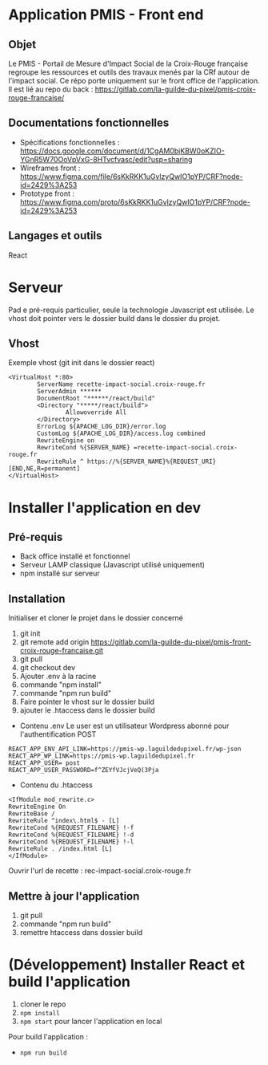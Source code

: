 # Application PMIS - Front end

## Objet

Le PMIS - Portail de Mesure d'Impact Social de la Croix-Rouge française regroupe les ressources et outils des travaux menés par la CRf autour de l'impact social.
Ce répo porte uniquement sur le front office de l'application. Il est lié au repo du back : https://gitlab.com/la-guilde-du-pixel/pmis-croix-rouge-francaise/

## Documentations fonctionnelles

- Spécifications fonctionnelles : https://docs.google.com/document/d/1CgAM0bjKBW0oKZIO-YGnR5W70OoVpVxG-8HTvcfvasc/edit?usp=sharing
- Wireframes front : https://www.figma.com/file/6sKkRKK1uGvlzyQwIO1pYP/CRF?node-id=2429%3A253
- Prototype front : https://www.figma.com/proto/6sKkRKK1uGvlzyQwIO1pYP/CRF?node-id=2429%3A253

## Langages et outils

React

# Serveur

Pad e pré-requis particulier, seule la technologie Javascript est utilisée. Le vhost doit pointer vers le dossier build dans le dossier du projet.

## Vhost

Exemple vhost (git init dans le dossier react)

```
<VirtualHost *:80>
        ServerName recette-impact-social.croix-rouge.fr
        ServerAdmin ******
        DocumentRoot "******/react/build"
        <Directory "*****/react/build">
                Allowoverride All
        </Directory>
        ErrorLog ${APACHE_LOG_DIR}/error.log
        CustomLog ${APACHE_LOG_DIR}/access.log combined
        RewriteEngine on
        RewriteCond %{SERVER_NAME} =recette-impact-social.croix-rouge.fr
        RewriteRule ^ https://%{SERVER_NAME}%{REQUEST_URI} [END,NE,R=permanent]
</VirtualHost>
```

# Installer l'application en dev

## Pré-requis

- Back office installé et fonctionnel
- Serveur LAMP classique (Javascript utilisé uniquement)
- npm installé sur serveur

## Installation

Initialiser et cloner le projet dans le dossier concerné

1. git init
2. git remote add origin https://gitlab.com/la-guilde-du-pixel/pmis-front-croix-rouge-francaise.git
3. git pull
4. git checkout dev
5. Ajouter .env à la racine
5. commande "npm install"
6. commande "npm run build"
7. Faire pointer le vhost sur le dossier build
8. ajouter le .htaccess dans le dossier build

- Contenu .env
Le user est un utilisateur Wordpress abonné pour l'authentification POST

```
REACT_APP_ENV_API_LINK=https://pmis-wp.laguildedupixel.fr/wp-json
REACT_APP_WP_LINK=https://pmis-wp.laguildedupixel.fr
REACT_APP_USER= post
REACT_APP_USER_PASSWORD=f^ZEYfVJcjVeQ(3Pja

```

- Contenu du .htaccess
```
<IfModule mod_rewrite.c>
RewriteEngine On
RewriteBase /
RewriteRule ^index\.html$ - [L]
RewriteCond %{REQUEST_FILENAME} !-f
RewriteCond %{REQUEST_FILENAME} !-d
RewriteCond %{REQUEST_FILENAME} !-l
RewriteRule . /index.html [L]
</IfModule>

```

Ouvrir l'url de recette : rec-impact-social.croix-rouge.fr

## Mettre à jour l'application 
1. git pull
2. commande "npm run build"
3. remettre htaccess dans dossier build

# (Développement) Installer React et build l'application

1. cloner le repo
2. `npm install`
3. `npm start` pour lancer l'application en local

Pour build l'application : 
- `npm run build`
  
